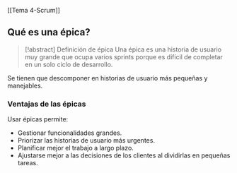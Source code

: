 [[Tema 4-Scrum]]

## Qué es una épica?
> [!abstract] Definición de épica
> Una épica es una historia de usuario muy grande que ocupa varios sprints porque es difícil de completar en un solo ciclo de desarrollo. 

Se tienen que descomponer en historias de usuario más pequeñas y manejables. 

### Ventajas de las épicas
Usar épicas permite:
+ Gestionar funcionalidades grandes.
+ Priorizar las historias de usuario más urgentes.
+ Planificar mejor el trabajo a largo plazo.
+ Ajustarse mejor a las decisiones de los clientes al dividirlas en pequeñas tareas.
